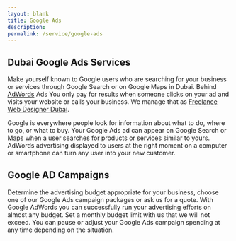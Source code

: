```yaml
---
layout: blank
title: Google Ads
description: 
permalink: /service/google-ads
---
```


## Dubai Google Ads Services

Make yourself known to Google users who are searching for your business or services through Google Search or on Google Maps in Dubai. Behind <a href="https://en.wikipedia.org/wiki/Google_Ads" target="_blank">AdWords</a> Ads You only pay for results when someone clicks on your ad and visits your website or calls your business. We manage that as [Freelance Web Designer Dubai](/).

Google is everywhere people look for information about what to do, where to go, or what to buy. Your Google Ads ad can appear on Google Search or Maps when a user searches for products or services similar to yours. AdWords advertising displayed to users at the right moment on a computer or smartphone can turn any user into your new customer.

## Google AD Campaigns

Determine the advertising budget appropriate for your business, choose one of our Google Ads campaign packages or ask us for a quote. With Google AdWords you can successfully run your advertising efforts on almost any budget. Set a monthly budget limit with us that we will not exceed. You can pause or adjust your Google Ads campaign spending at any time depending on the situation.
